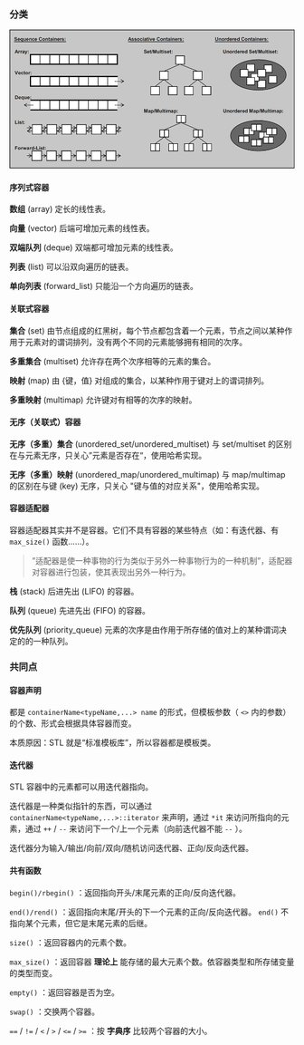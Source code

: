 ### 分类

![](images/container1.png)

#### 序列式容器

 **数组** (array) 定长的线性表。

 **向量** (vector) 后端可增加元素的线性表。

 **双端队列** (deque) 双端都可增加元素的线性表。

 **列表** (list) 可以沿双向遍历的链表。

 **单向列表** (forward_list) 只能沿一个方向遍历的链表。

#### 关联式容器

 **集合** (set) 由节点组成的红黑树，每个节点都包含着一个元素，节点之间以某种作用于元素对的谓词排列，没有两个不同的元素能够拥有相同的次序。

 **多重集合** (multiset) 允许存在两个次序相等的元素的集合。

 **映射** (map) 由 {键，值} 对组成的集合，以某种作用于键对上的谓词排列。

 **多重映射** (multimap) 允许键对有相等的次序的映射。

#### 无序（关联式）容器

 **无序（多重）集合** (unordered_set/unordered_multiset) 与 set/multiset 的区别在与元素无序，只关心”元素是否存在“，使用哈希实现。

 **无序（多重）映射** (unordered_map/unordered_multimap) 与 map/multimap 的区别在与键 (key) 无序，只关心 "键与值的对应关系"，使用哈希实现。

#### 容器适配器

容器适配器其实并不是容器。它们不具有容器的某些特点（如：有迭代器、有 `max_size()` 函数……）。

> ”适配器是使一种事物的行为类似于另外一种事物行为的一种机制”，适配器对容器进行包装，使其表现出另外一种行为。

 **栈** (stack) 后进先出 (LIFO) 的容器。

 **队列** (queue) 先进先出 (FIFO) 的容器。

 **优先队列** (priority_queue) 元素的次序是由作用于所存储的值对上的某种谓词决定的的一种队列。

### 共同点

#### 容器声明

都是 `containerName<typeName,...> name` 的形式，但模板参数（ `<>` 内的参数）的个数、形式会根据具体容器而变。

本质原因：STL 就是“标准模板库”，所以容器都是模板类。

#### 迭代器

STL 容器中的元素都可以用迭代器指向。

迭代器是一种类似指针的东西，可以通过 `containerName<typeName,...>::iterator` 来声明，通过 `*it` 来访问所指向的元素，通过 `++` / `--` 来访问下一个/上一个元素（向前迭代器不能 `--` ）。

迭代器分为输入/输出/向前/双向/随机访问迭代器、正向/反向迭代器。

#### 共有函数

 `begin()/rbegin()` ：返回指向开头/末尾元素的正向/反向迭代器。

 `end()/rend()` ：返回指向末尾/开头的下一个元素的正向/反向迭代器。 `end()` 不指向某个元素，但它是末尾元素的后继。

 `size()` ：返回容器内的元素个数。

 `max_size()` ：返回容器 **理论上** 能存储的最大元素个数。依容器类型和所存储变量的类型而变。

 `empty()` ：返回容器是否为空。

 `swap()` ：交换两个容器。

 `==` / `!=` / `<` / `>` / `<=` / `>=` ：按 **字典序** 比较两个容器的大小。
